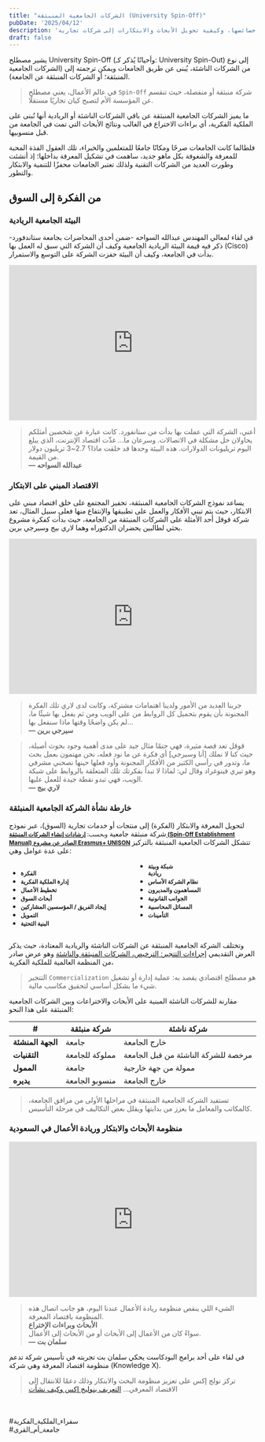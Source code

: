 ```yaml
---
title: "الشركات الجامعية المنبثقة (University Spin-Off)"
pubDate: '2025/04/12'
description: 'شرح مفهوم الشركات الجامعية المنبثقة، خصائصها، وكيفية تحويل الأبحاث والابتكارات إلى شركات تجارية.'
draft: false
---
```

يشير مصطلح University Spin-Off (وأحيانًا يُذكر كـ: University Spin-Out)
إلى نوع من الشركات الناشئة، يُبنى عن طريق الجامعات 
ويمكن ترجمته إلى (الشركات الجامعية المنبثقة؛ أو الشركات المنبثقة عن الجامعة).

> في عالم الأعمال، يعني مصطلح `Spin-Off` شركة منبثقة أو منفصلة، حيث تنقسم عن المؤسسة الأم لتصبح كيان تجاريًا مستقلًا.

ما يميز الشركات الجامعية المنبثقة عن باقي الشركات الناشئة
أو الريادية أنها تُبنى على الملكية الفكرية، أي براءات الاختراع في الغالب ونتائج الأبحاث التي تمت في الجامعة من قبل منسوبيها.

فلطالما كانت الجامعات صرحًا ومكانًا جامعًا للمتعلمين والخبراء، تلك العقول الفذة المحبة للمعرفة 
والشغوفة بكل ماهو جديد، ساهمت في تشكيل المعرفة بداخلها؛ إذ أنشئت وطورت العديد من الشركات التقنية ولذلك تعتبر الجامعات محفزًا للتنمية والابتكار والتطور.

## من الفكرة إلى السوق


### البيئة الجامعية الريادية
في لقاء لمعالي المهندس عبدالله السواحه -ضمن أحدى المحاضرات بجامعة ستاندفورد- ذكر فيه قيمة البيئة الريادية الجامعية وكيف أن الشركة التي سبق له العمل بها (Cisco) بدأت في الجامعة، وكيف أن البيئة حفزت الشركة على التوسع والاستمرار.
<div style="width: 100%;display: flex;justify-content: space-around;">
<iframe width="560" height="315" src="https://www.youtube.com/embed/Adqkp0q2a0c?si=0WrLO96fNH4jhqIP&amp;clip=UgkxgKYQKUVv0u72za1-xPeGSqWkyENy2vZV&amp;clipt=ENCGAxjYqgQ" title="Guest Lecture: H.E. Abdullah Alswaha on Scaling AI Infrastructure at Stanford CS153" frameborder="0" allow="accelerometer; autoplay; clipboard-write; encrypted-media; gyroscope; picture-in-picture; web-share" allowfullscreen></iframe>
</div>

> أعني، الشركة التي عملت بها بدأت من ستانفورد. كانت عبارة عن شخصين أمثلكم يحاولان حل مشكلة في الاتصالات. وسرعان ما... غذّت اقتصاد الإنترنت، الذي يبلغ اليوم تريليونات الدولارات. هذه البيئة وحدها قد خلقت ماذا؟ 2.7~3 تريليون دولار من القيمة.<br/> **&mdash; عبدالله السواحه**


### الاقتصاد المبني على الابتكار
يساعد نموذج الشركات الجامعية المنبثقة، تحفيز المجتمع على خلق اقتصاد مبني على الابتكار، حيث يتم تبني الأفكار والعمل على تطبيقها والإنتفاع منها فعلى سبيل المثال، تعد شركة قوقل أحد الأمثلة على الشركات المنبثقة من الجامعة، حيث بدأت كفكرة مشروع بحثي لطالبين يحضران الدكتوراه وهما لاري بيج وسيرجي برين.
<div style="width: 100%;display: flex;justify-content: space-around;">
<iframe width="560" height="315" src="https://www.youtube.com/embed/x2WDVG0dvnE?si=VyCOzgutdAbkR8wg&amp;clip=UgkxhpOSzQRXXgMgcUid-HpIUpaW84RBenQy&amp;clipt=EP3LAhj3xgU" title="Tradition of Innovation: Larry Page and Sergey Brin, Co-founders" frameborder="0" allow="accelerometer; autoplay; clipboard-write; encrypted-media; gyroscope; picture-in-picture; web-share" allowfullscreen></iframe>
</div>

> جربنا العديد من الأمور ولدينا اهتمامات مشتركة، وكانت لدى لاري تلك الفكرة المجنونة بأن يقوم بتحميل كل الروابط من على الويب ومن ثم يفعل بها شيئًا ما، لم يكن واضحًا وقتها ماذا سنفعل بها... <br/> **&mdash; سيرجي برين**

> قوقل تعد قصة مثيرة، فهي حتمًا مثال جيد على مدى أهمية وجود بحوث أصيلة، حيث كنا لا نملك [أنا وسيرجي] أي فكرة عن ما نود فعله، نحن مهتمون بعمل بحث ما، وتدور في رأسي الكثير من الأفكار المجنونة وأود فعلها حينها نصحني مشرفي وهو تيري فينوغراد وقال لي: لماذا لا تبدأ بفكرتك تلك المتعلقة بالروابط على شبكة الويب، فهي تبدو نقطة جيدة للعمل عليها. <br/> **&mdash; لاري بيج**

### خارطة نشأة الشركة الجامعية المنبثقة
لتحويل المعرفة والابتكار (الفكرة) إلى منتجات أو خدمات تجارية (السوق)، عبر نموذج شركة منبثقة جامعية
<small>
وبحسب:
**[إرشادات إنشاء الشركات المنبثقة (Spin-Off Establishment Manual) الصادر عن مشروع Erasmus+ UNISON](https://ec.europa.eu/programmes/erasmus-plus/project-result-content/6ec933db-9d46-434a-9e2f-fa40ec93db3b/SPIN-OFF-ESTABLISHMENT-MANUAL.pdf)** 
</small>
تتشكل الشركات الجامعية المنبثقة بالتركيز على عدة عوامل وهي:
<div style="columns: 2;">

- <small>**الفكرة**</small>
- <small>**إدارة الملكية الفكرية**</small>
- <small>**تخطيط الأعمال**</small>
- <small>**أبحاث السوق**</small>
- <small>**إيجاد الفريق / المؤسسين المشاركين**</small>
- <small>**التمويل**</small>
- <small>**البنية التحتية**</small>
- <small><b style="white-space: pre-line;">شبكة وبيئة ريادية</b></small>
- <small>**نظام الشركة الأساس**</small>
- <small>**المساهمون والمديرون**</small>
- <small>**الجوانب القانونية**</small>
- <small>**المسائل المحاسبية**</small>
- <small>**التأمينات**</small>

<br />

</div>

وتختلف الشركة الجامعية المنبثقة عن الشركات الناشئة والريادية المعتادة، حيث يذكر العرض التقديمي
[إجراءات التتجير: الترخيص، الشركات المنبثقة والناشئة](https://www.wipo.int/edocs/mdocs/aspac/en/wipo_ip_han_11/wipo_ip_han_11_ref_t7b.pdf) 
وهو عرض صادر من المنظمة العالمية للملكية الفكرية،
> التتجير `Commercialization` هو مصطلح اقتصادي يقصد به: عملية إدارة أو تشغيل شيء ما بشكل أساسي لتحقيق مكاسب مالية.

مقارنة للشركات الناشئة المبنية على الأبحاث والاختراعات  وبين الشركات الجامعية المنبثقة على هذا النحو:
<div style="max-width:560px">


| **#** | شركة منبثقة | شركة ناشئة |
|---|---|---|
| **الجهة المنشئة** | جامعة | خارج الجامعة |
| **التقنيات** | مملوكة للجامعة | مرخصة للشركة الناشئة من قبل الجامعة |
| **الممول** | جامعة | ممولة من جهة خارجية |
| **يديره** | منسوبو الجامعة | خارج الجامعة |

</div>

> تستفيد الشركة الجامعية المنبثقة في مراحلها الأولى من مرافق الجامعة، كالمكاتب والمعامل ما يعزز من بدايتها ويقلل بعض التكاليف في مرحلة التأسيس.

### منظومة الأبحاث والابتكار وريادة الأعمال في السعودية

<div style="width: 100%;display: flex;justify-content: space-around;">
<iframe width="560" height="315" src="https://www.youtube.com/embed/lu2XpbQXD0c?si=e4KjDxDxlvk0CPEp&amp;clip=Ugkxa49rPWUYv7ZW92qWc_nafSYqe9v_E3Kt&amp;clipt=EJS-dBj0kng" title="Tradition of Innovation: Larry Page and Sergey Brin, Co-founders" frameborder="0" allow="accelerometer; autoplay; clipboard-write; encrypted-media; gyroscope; picture-in-picture; web-share" allowfullscreen></iframe>
</div>

>الشيء اللي ينقص منظومة ريادة الأعمال عندنا اليوم، هو جانب اتصال هذه المنظومة باقتصاد المعرفة.<br/>**الأبحاث وبراءات الإختراع**<br/>سواءً كان من الأعمال إلى الأبحاث أو من الأبحاث إلى الأعمال.<br/> **&mdash; سلمان بت**

في لقاء على أحد برامج البودكاست يحكي سلمان بت تجربته في تأسيس شركة تدعم منظومة اقتصاد المعرفة وهي شركة (Knowledge X).
> تركز نولج إكس على تعزيز منظومة البحث والابتكار وذلك دعمًا للانتقال إلى الاقتصاد المعرفي...
> [التعريف بنوليج إكس وكيف نشأت](https://knowledgex.sa/blog/1)
<br />
<br />
#سفراء_الملكية_الفكرية
<br />
#جامعة_أم_القرى